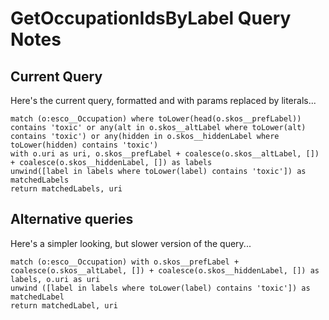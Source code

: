 
# GetOccupationIdsByLabel Query Notes

## Current Query

Here's the current query, formatted and with params replaced by literals...

```
match (o:esco__Occupation) where toLower(head(o.skos__prefLabel)) contains 'toxic' or any(alt in o.skos__altLabel where toLower(alt) contains 'toxic') or any(hidden in o.skos__hiddenLabel where toLower(hidden) contains 'toxic')
with o.uri as uri, o.skos__prefLabel + coalesce(o.skos__altLabel, []) + coalesce(o.skos__hiddenLabel, []) as labels
unwind([label in labels where toLower(label) contains 'toxic']) as matchedLabels
return matchedLabels, uri
```

## Alternative queries

Here's a simpler looking, but slower version of the query...

```
match (o:esco__Occupation) with o.skos__prefLabel + coalesce(o.skos__altLabel, []) + coalesce(o.skos__hiddenLabel, []) as labels, o.uri as uri
unwind ([label in labels where toLower(label) contains 'toxic']) as matchedLabel
return matchedLabel, uri
```
